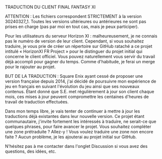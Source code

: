 TRADUCTION DU CLIENT FINAL FANTASY XI 

ATTENTION : Les fichiers correspondent STRICTEMENT à la version 30240327_1. Toutes les versions ultérieures ou antérieures ne sont pas prises en charge (pas par moi en tout cas, mais je peux participer).

Pour les utilisateurs du serveur Horizon XI : malheureusement, je ne connais pas le numéro de version de leur client. Cependant, si vous souhaitez traduire, je vous prie de créer un répertoire sur GitHub rataché a ce projet intitulé « HorizonXI FR Project » pour le distinguer du projet initial qui concerne le client officiel. Vous pouvez naturellement vous servir du travail déjà accompli pour gagner du temps. Comme d'habitude, je ferai un merge pour le rajouter au projet. 

BUT DE LA TRADUCTION :
Square Enix ayant cessé de proposer une version française depuis 2014, j'ai décidé de poursuivre mon expérience de jeu en français en suivant l'évolution du jeu ainsi que ses nouveaux contenus. Étant donné que S.E. met régulièrement à jour son client chaque mois, ces mises à jour peuvent compromettre les centaines d'heures de travail de traduction effectuées.

Dans mon temps libre, je vais tenter de continuer à mettre à jour les traductions déjà existantes dans leur nouvelle version. Ce projet étant communautaire, j'invite fortement les intéressés à traduire, ne serait-ce que quelques phrases, pour faire avancer le projet. Vous souhaitez compléter une zone prétraduite ? Allez-y ! Vous voulez traduire une zone non encore faite ? Aucun problème, je les ajouterai au projet initial sur GitHub.

N'hésitez pas à me contacter dans l'onglet Discussion si vous avez des questions, des idées, etc.
